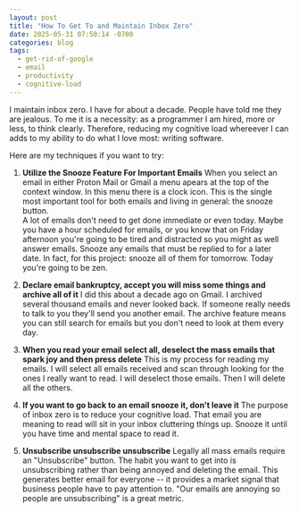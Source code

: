 ```yaml
---
layout: post
title: "How To Get To and Maintain Inbox Zero"
date: 2025-05-31 07:50:14 -0700
categories: blog
tags: 
  - get-rid-of-google
  - email
  - productivity
  - cognitive-load
---
```


I maintain inbox zero. I have for about a decade. People have told me they are jealous. To me it is a necessity: as a programmer I am hired, more or less, to think clearly. Therefore, reducing my cognitive load whereever I can adds to my ability to do what I love most: writing software.

Here are my techniques if you want to try: 

1. **Utilize the Snooze Feature For Important Emails**
  When you select an email in either Proton Mail or Gmail a menu apears at the top of the context window. In this menu there is a clock icon. This is the single most important tool for both emails and living in general: the snooze button. <br> A lot of emails don't need to get done immediate or even today. Maybe you have a hour scheduled for emails, or you know that on Friday afternoon you're going to be tired and distracted so you might as well answer emails. Snooze any emails that must be replied to for a later date. In fact, for this project: snooze all of them for tomorrow. Today you're going to be zen.

2. **Declare email bankruptcy, accept you will miss some things and archive all of it**
  I did this about a decade ago on Gmail. I archived several thousand emails and never looked back. If someone really needs to talk to you they'll send you another email. The archive feature means you can still search for emails but you don't need to look at them every day. 
3. **When you read your email select all, deselect the mass emails that spark joy and then press delete** 
  This is my process for reading my emails. I will select all emails received and scan through looking for the ones I really want to read. I will deselect those emails. Then I will delete all the others. 
4. **If you want to go back to an email snooze it, don't leave it**
  The purpose of inbox zero is to reduce your cognitive load. That email you are meaning to read will sit in your inbox cluttering things up. Snooze it until you have time and mental space to read it. 
5. **Unsubscribe unsubscribe unsubscribe**
  Legally all mass emails require an "Unsubscribe" button. The habit you want to get into is unsubscribing rather than being annoyed and deleting the email. This generates better email for everyone -- it provides a market signal that business people have to pay attention to. "Our emails are annoying so people are unsubscribing" is a great metric. 
